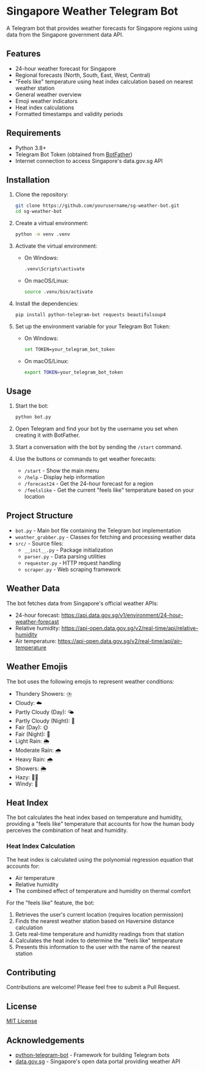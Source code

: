 # Singapore Weather Telegram Bot

A Telegram bot that provides weather forecasts for Singapore regions using data from the Singapore government data API.

## Features

- 24-hour weather forecast for Singapore
- Regional forecasts (North, South, East, West, Central)
- "Feels like" temperature using heat index calculation based on nearest weather station
- General weather overview
- Emoji weather indicators
- Heat index calculations
- Formatted timestamps and validity periods

## Requirements

- Python 3.8+
- Telegram Bot Token (obtained from [BotFather](https://t.me/botfather))
- Internet connection to access Singapore's data.gov.sg API

## Installation

1. Clone the repository:
   ```bash
   git clone https://github.com/yourusername/sg-weather-bot.git
   cd sg-weather-bot
   ```

2. Create a virtual environment:
   ```bash
   python -m venv .venv
   ```

3. Activate the virtual environment:
   - On Windows:
     ```bash
     .venv\Scripts\activate
     ```
   - On macOS/Linux:
     ```bash
     source .venv/bin/activate
     ```

4. Install the dependencies:
   ```bash
   pip install python-telegram-bot requests beautifulsoup4
   ```

5. Set up the environment variable for your Telegram Bot Token:
   - On Windows:
     ```bash
     set TOKEN=your_telegram_bot_token
     ```
   - On macOS/Linux:
     ```bash
     export TOKEN=your_telegram_bot_token
     ```

## Usage

1. Start the bot:
   ```bash
   python bot.py
   ```

2. Open Telegram and find your bot by the username you set when creating it with BotFather.

3. Start a conversation with the bot by sending the `/start` command.

4. Use the buttons or commands to get weather forecasts:
   - `/start` - Show the main menu
   - `/help` - Display help information
   - `/forecast24` - Get the 24-hour forecast for a region
   - `/feelslike` - Get the current "feels like" temperature based on your location

## Project Structure

- `bot.py` - Main bot file containing the Telegram bot implementation
- `weather_grabber.py` - Classes for fetching and processing weather data
- `src/` - Source files:
  - `__init__.py` - Package initialization
  - `parser.py` - Data parsing utilities
  - `requester.py` - HTTP request handling
  - `scraper.py` - Web scraping framework

## Weather Data

The bot fetches data from Singapore's official weather APIs:
- 24-hour forecast: https://api.data.gov.sg/v1/environment/24-hour-weather-forecast
- Relative humidity: https://api-open.data.gov.sg/v2/real-time/api/relative-humidity
- Air temperature: https://api-open.data.gov.sg/v2/real-time/api/air-temperature

## Weather Emojis

The bot uses the following emojis to represent weather conditions:

- Thundery Showers: ⛈️
- Cloudy: ☁️
- Partly Cloudy (Day): 🌤️
- Partly Cloudy (Night): 🌃
- Fair (Day): 🌞
- Fair (Night): 🌙
- Light Rain: 🌦️
- Moderate Rain: 🌧️
- Heavy Rain: 🌧️
- Showers: 🌦️
- Hazy: 😶‍🌫️
- Windy: 💨

## Heat Index

The bot calculates the heat index based on temperature and humidity, providing a "feels like" temperature that accounts for how the human body perceives the combination of heat and humidity.

### Heat Index Calculation

The heat index is calculated using the polynomial regression equation that accounts for:
- Air temperature
- Relative humidity
- The combined effect of temperature and humidity on thermal comfort

For the "feels like" feature, the bot:
1. Retrieves the user's current location (requires location permission)
2. Finds the nearest weather station based on Haversine distance calculation
3. Gets real-time temperature and humidity readings from that station
4. Calculates the heat index to determine the "feels like" temperature
5. Presents this information to the user with the name of the nearest station

## Contributing

Contributions are welcome! Please feel free to submit a Pull Request.

## License

[MIT License](LICENSE)

## Acknowledgements

- [python-telegram-bot](https://github.com/python-telegram-bot/python-telegram-bot) - Framework for building Telegram bots
- [data.gov.sg](https://data.gov.sg) - Singapore's open data portal providing weather API

